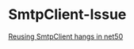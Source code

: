 # SmtpClient-Issue

[Reusing SmtpClient hangs in net50](https://github.com/dotnet/runtime/issues/49340)

